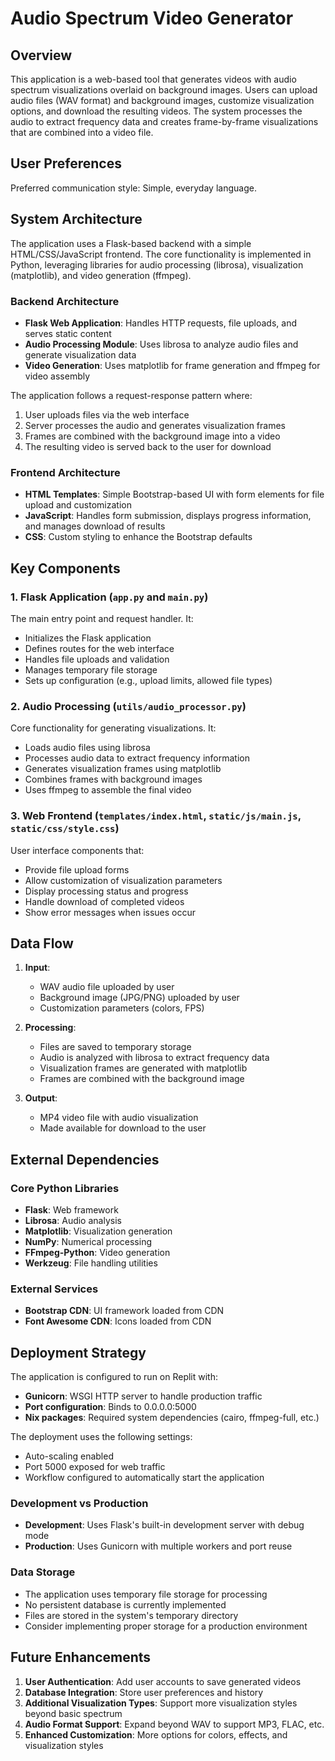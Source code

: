 # Audio Spectrum Video Generator

## Overview

This application is a web-based tool that generates videos with audio spectrum visualizations overlaid on background images. Users can upload audio files (WAV format) and background images, customize visualization options, and download the resulting videos. The system processes the audio to extract frequency data and creates frame-by-frame visualizations that are combined into a video file.

## User Preferences

Preferred communication style: Simple, everyday language.

## System Architecture

The application uses a Flask-based backend with a simple HTML/CSS/JavaScript frontend. The core functionality is implemented in Python, leveraging libraries for audio processing (librosa), visualization (matplotlib), and video generation (ffmpeg).

### Backend Architecture

- **Flask Web Application**: Handles HTTP requests, file uploads, and serves static content
- **Audio Processing Module**: Uses librosa to analyze audio files and generate visualization data
- **Video Generation**: Uses matplotlib for frame generation and ffmpeg for video assembly

The application follows a request-response pattern where:
1. User uploads files via the web interface
2. Server processes the audio and generates visualization frames
3. Frames are combined with the background image into a video
4. The resulting video is served back to the user for download

### Frontend Architecture

- **HTML Templates**: Simple Bootstrap-based UI with form elements for file upload and customization
- **JavaScript**: Handles form submission, displays progress information, and manages download of results
- **CSS**: Custom styling to enhance the Bootstrap defaults

## Key Components

### 1. Flask Application (`app.py` and `main.py`)

The main entry point and request handler. It:
- Initializes the Flask application
- Defines routes for the web interface
- Handles file uploads and validation
- Manages temporary file storage
- Sets up configuration (e.g., upload limits, allowed file types)

### 2. Audio Processing (`utils/audio_processor.py`)

Core functionality for generating visualizations. It:
- Loads audio files using librosa
- Processes audio data to extract frequency information
- Generates visualization frames using matplotlib
- Combines frames with background images
- Uses ffmpeg to assemble the final video

### 3. Web Frontend (`templates/index.html`, `static/js/main.js`, `static/css/style.css`)

User interface components that:
- Provide file upload forms
- Allow customization of visualization parameters
- Display processing status and progress
- Handle download of completed videos
- Show error messages when issues occur

## Data Flow

1. **Input**: 
   - WAV audio file uploaded by user
   - Background image (JPG/PNG) uploaded by user
   - Customization parameters (colors, FPS)

2. **Processing**:
   - Files are saved to temporary storage
   - Audio is analyzed with librosa to extract frequency data
   - Visualization frames are generated with matplotlib
   - Frames are combined with the background image

3. **Output**:
   - MP4 video file with audio visualization
   - Made available for download to the user

## External Dependencies

### Core Python Libraries
- **Flask**: Web framework
- **Librosa**: Audio analysis
- **Matplotlib**: Visualization generation
- **NumPy**: Numerical processing
- **FFmpeg-Python**: Video generation
- **Werkzeug**: File handling utilities

### External Services
- **Bootstrap CDN**: UI framework loaded from CDN
- **Font Awesome CDN**: Icons loaded from CDN

## Deployment Strategy

The application is configured to run on Replit with:
- **Gunicorn**: WSGI HTTP server to handle production traffic
- **Port configuration**: Binds to 0.0.0.0:5000
- **Nix packages**: Required system dependencies (cairo, ffmpeg-full, etc.)

The deployment uses the following settings:
- Auto-scaling enabled
- Port 5000 exposed for web traffic
- Workflow configured to automatically start the application

### Development vs Production

- **Development**: Uses Flask's built-in development server with debug mode
- **Production**: Uses Gunicorn with multiple workers and port reuse

### Data Storage

- The application uses temporary file storage for processing
- No persistent database is currently implemented
- Files are stored in the system's temporary directory
- Consider implementing proper storage for a production environment

## Future Enhancements

1. **User Authentication**: Add user accounts to save generated videos
2. **Database Integration**: Store user preferences and history
3. **Additional Visualization Types**: Support more visualization styles beyond basic spectrum
4. **Audio Format Support**: Expand beyond WAV to support MP3, FLAC, etc.
5. **Enhanced Customization**: More options for colors, effects, and visualization styles